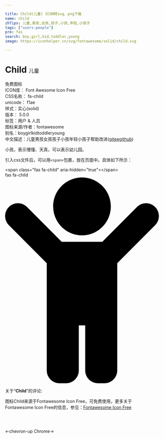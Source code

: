 ```yaml
---

title: Child(儿童) ICON转svg、png下载
name: child
zhTips: 儿童,男孩,女孩,孩子,小孩,年轻,小孩子
tags: ["users-people"]
pre: fas
search: boy,girl,kid,toddler,young
image: https://iconhelper.cn/svg/fontawesome/solid/child.svg

---
```


# Child  <small style="font-size: 60%;font-weight: 100">儿童</small>


<div class="detail-page">
<p>
<span><span class="badge-success badge">免费图标</span> </span>
<br/>
<span>
ICON库：
<span class="badge-secondary badge">Font Awesome Icon Free</span> 
</span>
<br/>
<span>
CSS名称：
<span class="badge-secondary badge">fa-child</span> 
</span>
<br/>
<span>
unicode：
<span class="badge-secondary badge">f1ae</span> 
<copy-btn content='f1ae' btn-title=""></copy-btn>
<copy-btn :content='String.fromCodePoint(parseInt("f1ae", 16))' btn-title="复制U"></copy-btn>
</span><br/><span>样式：<span class="badge-light badge">实心(solid)</span></span>
<br/>
<span>
版本：
<span class="badge-secondary badge">5.0.0</span> 
</span><br/><span>标签：<span class="badge-light badge"><router-link to="/tags/users-people.html">用户 & 人员</router-link></span></span>
<br/>
<span>图标来源/作者：<span class="badge-light badge">fontawesome</span></span> 
<br/>
<span>别名：<span class="badge-light badge">boy</span><span class="badge-light badge">girl</span><span class="badge-light badge">kid</span><span class="badge-light badge">toddler</span><span class="badge-light badge">young</span></span><br/><span class="zh-detail">中文描述：<span class="badge-primary badge">儿童</span><span class="badge-primary badge">男孩</span><span class="badge-primary badge">女孩</span><span class="badge-primary badge">孩子</span><span class="badge-primary badge">小孩</span><span class="badge-primary badge">年轻</span><span class="badge-primary badge">小孩子</span><span class="help-link"><span>帮助改进</span>(<a href="https://gitee.com/liuwave/icon-helper/edit/master/json/fontawesome/solid/child.json" target="_blank" rel="noopener noreferrer">gitee</a><a href="https://github.com/liuwave/icon-helper/edit/master/json/fontawesome/solid/child.json" target="_blank" rel="noopener noreferrer">github</a></span>)</span><br/>
</p>
</div><div class="description description alert alert-light">小孩，表示懵懂、天真，可以表示幼儿园。</div>
<div class="alert alert-dark">
  <i class="fas fa-child fa-xs"></i>
  <i class="fas fa-child fa-sm"></i>
  <i class="fas fa-child fa-lg"></i>
  <i class="fas fa-child fa-2x"></i>
  <i class="fas fa-child fa-3x"></i>
  <i class="fas fa-child fa-5x"></i>
  <i class="fas fa-child fa-7x"></i>
</div>
<div>
  <p>引入css文件后，可以用<code>&lt;span&gt;</code>包裹，放在页面中。具体如下所示：    
  </p>
  <div class="alert alert-primary" style="font-size: 14px">
    &lt;span class="fas fa-child" aria-hidden="true"&gt;&lt;/span&gt;
    <copy-btn content='<span class="fas fa-child" aria-hidden="true"></span>'></copy-btn>
  </div>
  <div class="alert alert-secondary">
    <i class="fas fa-child"
    style="font-size: 24px"
    aria-hidden="true"></i> fas fa-child
    <copy-btn content="fas fa-child" btn-title="复制图标名称"></copy-btn>
  </div>
</div>
<div id="svg" class="svg-wrap">
<svg xmlns="http://www.w3.org/2000/svg" viewBox="0 0 384 512"><path d="M120 72c0-39.765 32.235-72 72-72s72 32.235 72 72c0 39.764-32.235 72-72 72s-72-32.236-72-72zm254.627 1.373c-12.496-12.497-32.758-12.497-45.254 0L242.745 160H141.254L54.627 73.373c-12.496-12.497-32.758-12.497-45.254 0-12.497 12.497-12.497 32.758 0 45.255L104 213.254V480c0 17.673 14.327 32 32 32h16c17.673 0 32-14.327 32-32V368h16v112c0 17.673 14.327 32 32 32h16c17.673 0 32-14.327 32-32V213.254l94.627-94.627c12.497-12.497 12.497-32.757 0-45.254z"/></svg>
</div>
<detail full-name='fa-child'></detail>
<div class="icon-detail__container">
<p>关于“<b>Child</b>”的评论:</p>
</div>
<Vssue title="关于“Child”的评论" />    
<div><p>图标Child来源于Fontawesome Icon Free，可免费使用，更多关于  Fontawesome Icon Free的信息，参见：<a target="_blank" href="https://iconhelper.cn/fontawesome.html">Fontawesome Icon Free</a>
</p></div>

<div style="padding:2rem 0 " class="page-nav"><p class="inner"><span class="prev">←<router-link to="/icon/solid/chevron-up.html">chevron-up</router-link></span> <span class="next"><router-link to="/icon/brands/chrome.html">Chrome</router-link>→</span></p></div>
